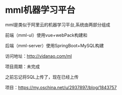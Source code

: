 # mml机器学习平台
mml是类似于阿里云的机器学习平台,系统由两部分组成

前端（mml-ul）使用vue+webPack构建和 

后端（mml-server）使用SpringBoot+MySQL构建

访问地址：http://vidanao.com/ml

项目周期：未完成

之前忘记将SQL上传了，现在已经上传

项目：https://my.oschina.net/u/2937897/blog/1843757
